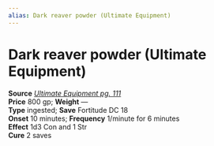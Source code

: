 ```yaml
---
alias: Dark reaver powder (Ultimate Equipment)
---
```


# Dark reaver powder (Ultimate Equipment)

**Source** [_Ultimate Equipment pg. 111_](http://paizo.com/products/btpy8tmc?Pathfinder-Roleplaying-Game-Ultimate-Equipment)  
**Price** 800 gp; **Weight** —  
**Type** ingested; **Save** Fortitude DC 18  
**Onset** 10 minutes; **Frequency** 1/minute for 6 minutes  
**Effect** 1d3 Con and 1 Str  
**Cure** 2 saves
